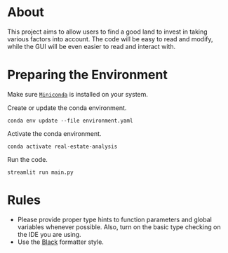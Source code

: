 # About

This project aims to allow users to find a good land to invest in taking various factors into account. The code will be easy to read and modify, while the GUI will be even easier to read and interact with.

# Preparing the Environment

Make sure [`Miniconda`](https://docs.conda.io/en/latest/miniconda.html) is installed on your system.

Create or update the conda environment.

```
conda env update --file environment.yaml
```

Activate the conda environment.

```
conda activate real-estate-analysis
```

Run the code.

```
streamlit run main.py
```

# Rules

- Please provide proper type hints to function parameters and global variables whenever possible. Also, turn on the basic type checking on the IDE you are using.
- Use the [Black](https://github.com/psf/black) formatter style.
